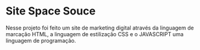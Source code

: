 <h1>Site Space Souce</h1>

<p>Nesse projeto foi feito um site de marketing digital através da linguagem de marcação HTML, a linguagem de estilização CSS e o JAVASCRIPT uma linguagem de programação.</p>
